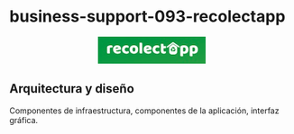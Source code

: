 # business-support-093-recolectapp

<p align="center">
  <img src="assets/title_recolectapp.png">
</p>


## Arquitectura y diseño 

Componentes de infraestructura, componentes de la aplicación, interfaz gráfica.
